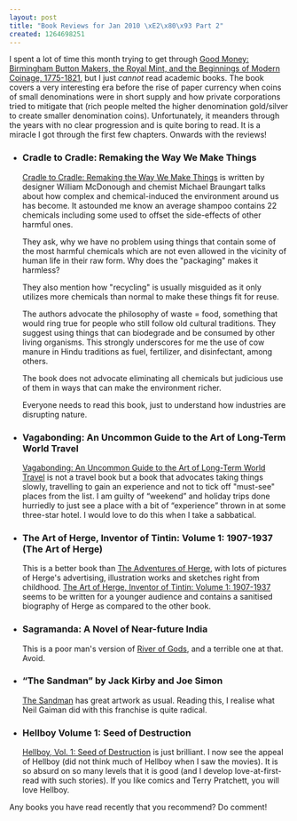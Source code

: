 ```yaml
--- 
layout: post
title: "Book Reviews for Jan 2010 \xE2\x80\x93 Part 2"
created: 1264698251
---
```

<p>I spent a lot of time this month trying to get through <a href="http://www.amazon.com/gp/product/0472116312?ie=UTF8&amp;tag=nimbupani-20&amp;linkCode=as2&amp;camp=1789&amp;creative=390957&amp;creativeASIN=0472116312">Good Money: Birmingham Button Makers, the Royal Mint, and the Beginnings of Modern Coinage, 1775-1821</a>, but I just <em>cannot</em> read academic books. The book covers a very interesting era before the rise of paper currency when coins of small denominations were in short supply and how private corporations tried to mitigate that (rich people melted the higher denomination gold/silver to create smaller denomination coins). Unfortunately, it meanders through the years with no clear progression and is quite boring to read. It is a miracle I got through the first few chapters. Onwards with the reviews!</p>  
<ul>
	<li><h3>Cradle to Cradle: Remaking the Way We Make Things</h3>
		<p><a href="http://www.amazon.com/gp/product/0865475873?ie=UTF8&tag=nimbupani-20&linkCode=as2&camp=1789&creative=390957&creativeASIN=0865475873">Cradle to Cradle: Remaking the Way We Make Things</a> is written by designer William McDonough and chemist Michael Braungart talks about how complex and chemical-induced the environment around us has become. It astounded me know an average shampoo contains 22 chemicals including some used to offset the side-effects of other harmful ones.</p> 
		<p>They ask, why we have no problem using things that contain some of the most harmful chemicals which are not even allowed in the vicinity of human life in their raw form. Why does the "packaging" makes it harmless?</p> 
		<p>They also mention how "recycling" is usually misguided as it only utilizes more chemicals than normal to make these things fit for reuse.</p> 
		<p>The authors advocate the philosophy of waste = food, something that would ring true for people who still follow old cultural traditions. They suggest using things that can biodegrade   and be consumed by other living organisms. This strongly underscores for me the use of cow manure in Hindu traditions as fuel, fertilizer, and disinfectant, among others.</p>		
		<p>The book does not advocate eliminating all chemicals but judicious use of them in ways that can make the environment richer.</p>   
		<p>Everyone needs to read this book, just to understand how industries are disrupting nature.</p>
	</li>
	<li>
		<h3>Vagabonding: An Uncommon Guide to the Art of Long-Term World Travel</h3>
		<p><a href="http://www.amazon.com/gp/product/0812992180?ie=UTF8&amp;tag=nimbupani-20&amp;linkCode=as2&amp;camp=1789&amp;creative=390957&amp;creativeASIN=0812992180">Vagabonding: An Uncommon Guide to the Art of Long-Term World Travel</a> is not a travel book but a book that advocates taking things slowly, travelling to gain an experience and not to tick off "must-see" places from the list. I am guilty of &ldquo;weekend&rdquo; and holiday trips done hurriedly to just see a place with a bit of &ldquo;experience&rdquo; thrown in at some three-star hotel. I would love to do this when I take a sabbatical.</p>
	</li>
	<li><h3>The Art of Herge, Inventor of Tintin: Volume 1: 1907-1937 (The Art of Herge)</h3>
	<p>This is a better book than <a href="http://nimbupani.com/book-reviews-for-jan-2010-–-part-1.html">The Adventures of Herge</a>, with lots of pictures of Herge's advertising, illustration works and sketches right from childhood. <a href="http://www.amazon.com/gp/product/0867197064?ie=UTF8&amp;tag=nimbupani-20&amp;linkCode=as2&amp;camp=1789&amp;creative=390957&amp;creativeASIN=0867197064">The Art of Herge, Inventor of Tintin: Volume 1: 1907-1937</a> seems to be written for a younger audience and contains a sanitised biography of Herge as compared to the other book.</p>
	</li>
	<li>
		<h3>Sagramanda: A Novel of Near-future India</h3>
		<p>This is a poor man's version of <a href="http://www.amazon.com/gp/product/1591025958?ie=UTF8&tag=nimbupani-20&linkCode=as2&camp=1789&creative=390957&creativeASIN=1591025958">River of Gods</a>, and a terrible one at that. Avoid.</p>		
	</li>   
	<li>
		<h3>&ldquo;The Sandman&rdquo; by Jack Kirby and Joe Simon</h3>
		<p><a href="http://www.amazon.com/o/ASIN/1848563299/178-1446862-9831354">The Sandman</a> has great artwork as usual. Reading this, I realise what Neil Gaiman did with this franchise is quite radical.</p>		
	</li>
	<li>
	 	<h3>Hellboy Volume 1: Seed of Destruction</h3>
		<p><a href="http://www.amazon.com/gp/product/1593070942?ie=UTF8&amp;tag=nimbupani-20&amp;linkCode=as2&amp;camp=1789&amp;creative=390957&amp;creativeASIN=1593070942">Hellboy, Vol. 1: Seed of Destruction</a> is just brilliant. I now see the appeal of Hellboy (did not think much of Hellboy when I saw the movies). It is so absurd on so many levels that it is good (and I develop love-at-first-read with such stories). If you like comics and Terry Pratchett, you will love Hellboy.</p> 
	</li>
</ul>  
<p>Any books you have read recently that you recommend? Do comment!</p>
